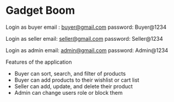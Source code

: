 # Gadget Boom 

Login as buyer 
email : buyer@gmail.com
password: Buyer@1234

Login as seller
email: seller@gmail.com
password: Seller@1234

Login as admin 
email: admin@gmail.com
password: Admin@1234

Features of the application
* Buyer can sort, search, and filter of products
* Buyer can add products to their wishlist or cart list
* Seller can add, update, and delete their product
* Admin can change users role or block them


